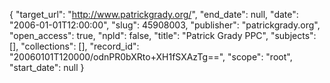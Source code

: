 {
  "target_url": "http://www.patrickgrady.org/", 
  "end_date": null, 
  "date": "2006-01-01T12:00:00", 
  "slug": 45908003, 
  "publisher": "patrickgrady.org", 
  "open_access": true, 
  "npld": false, 
  "title": "Patrick Grady PPC", 
  "subjects": [], 
  "collections": [], 
  "record_id": "20060101T120000/odnPR0bXRto+XH1fSXAzTg==", 
  "scope": "root", 
  "start_date": null
}

